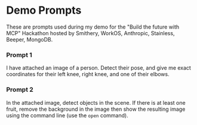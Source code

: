 # Demo Prompts
These are prompts used during my demo for the "Build the future with MCP" Hackathon hosted by 
Smithery, WorkOS, Anthropic, Stainless, Beeper, MongoDB.

### Prompt 1
I have attached an image of a person. Detect their pose, and give me exact coordinates for their left knee, right knee, and one of their elbows.

### Prompt 2
In the attached image, detect objects in the scene. If there is at least one fruit, remove the background in the image then show the resulting image using the command line (use the `open` command).